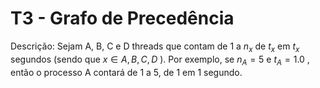# T3 - Grafo de Precedência

Descrição:
Sejam A, B, C e D threads que contam de 1 a $n_x$ de $t_x$ em $t_x$ segundos (sendo que $x ∈ {A, B, C, D}$ ). Por exemplo, se $n_A = 5$ e $t_A = 1.0$ , então o processo A contará de 1 a 5, de 1 em 1 segundo.
